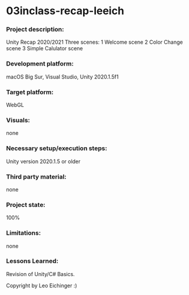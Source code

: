 # 03inclass-recap-leeich

### Project description: 
Unity Recap 2020/2021
Three scenes:
1 Welcome scene
2 Color Change scene
3 Simple Calulator scene

### Development platform: 
macOS Big Sur, Visual Studio, Unity 2020.1.5f1

### Target platform: 
WebGL

### Visuals: 
none

### Necessary setup/execution steps: 
Unity version 2020.1.5 or older

### Third party material: 
none

### Project state: 
100%

### Limitations: 
none

### Lessons Learned:
Revision of Unity/C# Basics.

Copyright by Leo Eichinger :)
